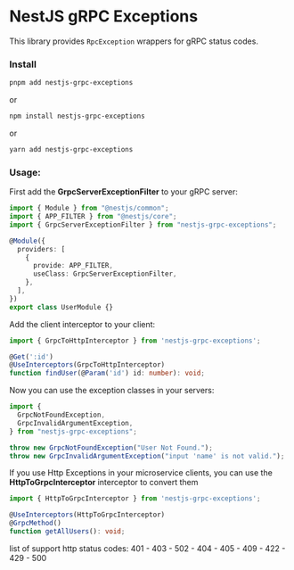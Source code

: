 # NestJS gRPC Exceptions

This library provides `RpcException` wrappers for gRPC status codes.

### Install

```bash
pnpm add nestjs-grpc-exceptions
```

or

```bash
npm install nestjs-grpc-exceptions
```

or

```bash
yarn add nestjs-grpc-exceptions
```

### Usage:

First add the **GrpcServerExceptionFilter** to your gRPC server:

```ts
import { Module } from "@nestjs/common";
import { APP_FILTER } from "@nestjs/core";
import { GrpcServerExceptionFilter } from "nestjs-grpc-exceptions";

@Module({
  providers: [
    {
      provide: APP_FILTER,
      useClass: GrpcServerExceptionFilter,
    },
  ],
})
export class UserModule {}
```

Add the client interceptor to your client:

```ts
import { GrpcToHttpInterceptor } from 'nestjs-grpc-exceptions';

@Get(':id')
@UseInterceptors(GrpcToHttpInterceptor)
function findUser(@Param('id') id: number): void;
```

Now you can use the exception classes in your servers:

```ts
import {
  GrpcNotFoundException,
  GrpcInvalidArgumentException,
} from "nestjs-grpc-exceptions";

throw new GrpcNotFoundException("User Not Found.");
throw new GrpcInvalidArgumentException("input 'name' is not valid.");
```

If you use Http Exceptions in your microservice clients, you can use the **HttpToGrpcInterceptor** interceptor to convert them

```ts
import { HttpToGrpcInterceptor } from 'nestjs-grpc-exceptions';

@UseInterceptors(HttpToGrpcInterceptor)
@GrpcMethod()
function getAllUsers(): void;
```

list of support http status codes: 401 - 403 - 502 - 404 - 405 - 409 - 422 - 429 - 500
